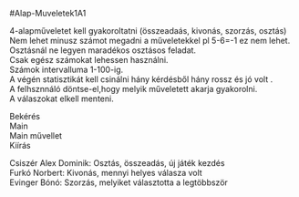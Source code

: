  #Alap-Muveletek1A1

4-alapműveletet kell gyakoroltatni (összeadaás, kivonás, szorzás, osztás)<br>
Nem lehet minusz számot megadni a műveletekkel pl 5-6=-1 ez nem lehet.<br>
Osztásnál ne legyen maradékos osztásos feladat.<br>
Csak egész számokat lehessen használni.<br>
Számok intervalluma 1-100-ig.<br>
A végén statisztikát kell csinálni hány kérdésből hány rossz és jó volt .<br>
A felhsznnáló döntse-el,hogy melyik műveletett akarja gyakorolni. <br>
A válaszokat elkell menteni.

Bekérés<br>
Main<br>
Main művellet<br>
Kiírás<br>

Csiszér Alex Dominik: Osztás, összeadás, új játék kezdés <br>
Furkó Norbert: Kivonás, mennyi helyes válasza volt <br>
Evinger Bónó: Szorzás, melyiket választotta a legtöbbször

